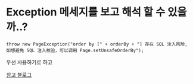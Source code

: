 # Exception 메세지를 보고 해석 할 수 있을까..?

```
throw new PageException("order by [" + orderBy + "] 存在 SQL 注入风险, 如想避免 SQL 注入校验，可以调用 Page.setUnsafeOrderBy");
```

우선 사용하기로 하고

[참고 블로그](https://junyharang.tistory.com/305)
